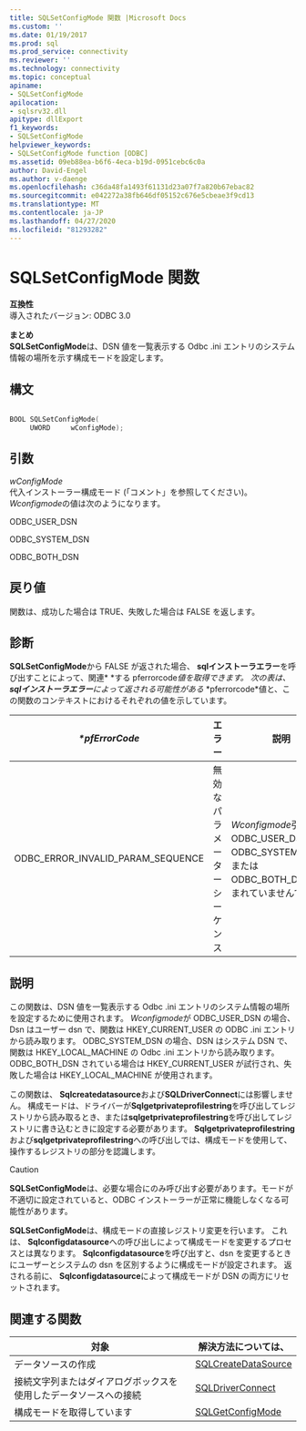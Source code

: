 ```yaml
---
title: SQLSetConfigMode 関数 |Microsoft Docs
ms.custom: ''
ms.date: 01/19/2017
ms.prod: sql
ms.prod_service: connectivity
ms.reviewer: ''
ms.technology: connectivity
ms.topic: conceptual
apiname:
- SQLSetConfigMode
apilocation:
- sqlsrv32.dll
apitype: dllExport
f1_keywords:
- SQLSetConfigMode
helpviewer_keywords:
- SQLSetConfigMode function [ODBC]
ms.assetid: 09eb88ea-b6f6-4eca-b19d-0951cebc6c0a
author: David-Engel
ms.author: v-daenge
ms.openlocfilehash: c36da48fa1493f61131d23a07f7a820b67ebac82
ms.sourcegitcommit: e042272a38fb646df05152c676e5cbeae3f9cd13
ms.translationtype: MT
ms.contentlocale: ja-JP
ms.lasthandoff: 04/27/2020
ms.locfileid: "81293282"
---
```

# <a name="sqlsetconfigmode-function"></a>SQLSetConfigMode 関数
**互換性**  
 導入されたバージョン: ODBC 3.0  
  
 **まとめ**  
 **SQLSetConfigMode**は、DSN 値を一覧表示する Odbc .ini エントリのシステム情報の場所を示す構成モードを設定します。  
  
## <a name="syntax"></a>構文  
  
```cpp  
  
BOOL SQLSetConfigMode(  
     UWORD     wConfigMode);  
```  
  
## <a name="arguments"></a>引数  
 *wConfigMode*  
 代入インストーラー構成モード (「コメント」を参照してください)。 *Wconfigmode*の値は次のようになります。  
  
 ODBC_USER_DSN  
  
 ODBC_SYSTEM_DSN  
  
 ODBC_BOTH_DSN  
  
## <a name="returns"></a>戻り値  
 関数は、成功した場合は TRUE、失敗した場合は FALSE を返します。  
  
## <a name="diagnostics"></a>診断  
 **SQLSetConfigMode**から FALSE が返された場合、 **sqlインストーラエラー**を呼び出すことによって、関連* \*する pferrorcode*値を取得できます。 次の表は、 **sqlインストーラエラー**によって返される可能性がある* \*pferrorcode*値と、この関数のコンテキストにおけるそれぞれの値を示しています。  
  
|*\*pfErrorCode*|エラー|説明|  
|---------------------|-----------|-----------------|  
|ODBC_ERROR_INVALID_PARAM_SEQUENCE|無効なパラメーターシーケンス|*Wconfigmode*引数に ODBC_USER_DSN、ODBC_SYSTEM_DSN、または ODBC_BOTH_DSN が含まれていませんでした。|  
  
## <a name="comments"></a>説明  
 この関数は、DSN 値を一覧表示する Odbc .ini エントリのシステム情報の場所を設定するために使用されます。 *Wconfigmode*が ODBC_USER_DSN の場合、Dsn はユーザー dsn で、関数は HKEY_CURRENT_USER の ODBC .ini エントリから読み取ります。 ODBC_SYSTEM_DSN の場合、DSN はシステム DSN で、関数は HKEY_LOCAL_MACHINE の Odbc .ini エントリから読み取ります。 ODBC_BOTH_DSN されている場合は HKEY_CURRENT_USER が試行され、失敗した場合は HKEY_LOCAL_MACHINE が使用されます。  
  
 この関数は、 **Sqlcreatedatasource**および**SQLDriverConnect**には影響しません。 構成モードは、ドライバーが**Sqlgetprivateprofilestring**を呼び出してレジストリから読み取るとき、または**sqlgetprivateprofilestring**を呼び出してレジストリに書き込むときに設定する必要があります。 **Sqlgetprivateprofilestring**および**sqlgetprivateprofilestring**への呼び出しでは、構成モードを使用して、操作するレジストリの部分を認識します。  
  
> [!CAUTION]  
>  **SQLSetConfigMode**は、必要な場合にのみ呼び出す必要があります。モードが不適切に設定されていると、ODBC インストーラーが正常に機能しなくなる可能性があります。  
  
 **SQLSetConfigMode**は、構成モードの直接レジストリ変更を行います。 これは、 **Sqlconfigdatasource**への呼び出しによって構成モードを変更するプロセスとは異なります。 **Sqlconfigdatasource**を呼び出すと、dsn を変更するときにユーザーとシステムの dsn を区別するように構成モードが設定されます。 返される前に、 **Sqlconfigdatasource**によって構成モードが DSN の両方にリセットされます。  
  
## <a name="related-functions"></a>関連する関数  
  
|対象|解決方法については、|  
|---------------------------|---------|  
|データソースの作成|[SQLCreateDataSource](../../../odbc/reference/syntax/sqlcreatedatasource-function.md)|  
|接続文字列またはダイアログボックスを使用したデータソースへの接続|[SQLDriverConnect](../../../odbc/reference/syntax/sqldriverconnect-function.md)|  
|構成モードを取得しています|[SQLGetConfigMode](../../../odbc/reference/syntax/sqlgetconfigmode-function.md)|
